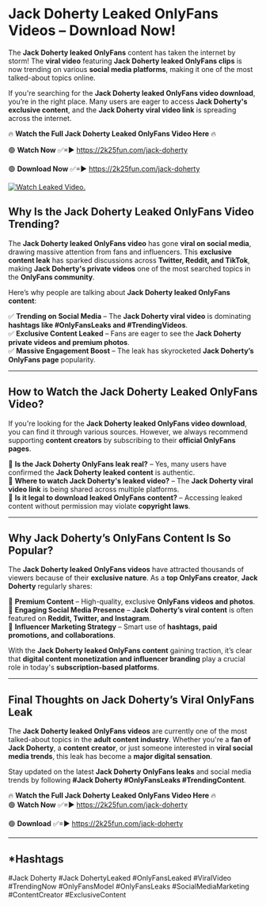 # Jack Doherty Leaked OnlyFans Videos – Download Now!

The **Jack Doherty leaked OnlyFans** content has taken the internet by storm! The **viral video** featuring **Jack Doherty leaked OnlyFans clips** is now trending on various **social media platforms**, making it one of the most talked-about topics online.  

If you're searching for the **Jack Doherty leaked OnlyFans video download**, you’re in the right place. Many users are eager to access **Jack Doherty's exclusive content**, and the **Jack Doherty viral video link** is spreading across the internet.  

🔥 **Watch the Full Jack Doherty Leaked OnlyFans Video Here** 🔥  

🟢 **Watch Now** ✅=► https://2k25fun.com/jack-doherty

🟢 **Download Now** ✅=► https://2k25fun.com/jack-doherty

[![Watch Leaked Video.](https://miro.medium.com/v2/resize:fit:828/format:webp/1*cilzJN44JGOrTw9NJCrNHA.gif "Watch Leaked Video")](https://2k25fun.com/jack-doherty)

## **Why Is the Jack Doherty Leaked OnlyFans Video Trending?**  

The **Jack Doherty leaked OnlyFans video** has gone **viral on social media**, drawing massive attention from fans and influencers. This **exclusive content leak** has sparked discussions across **Twitter, Reddit, and TikTok**, making **Jack Doherty's private videos** one of the most searched topics in the **OnlyFans community**.  

Here’s why people are talking about **Jack Doherty leaked OnlyFans content**:  

✅ **Trending on Social Media** – The **Jack Doherty viral video** is dominating **hashtags like #OnlyFansLeaks and #TrendingVideos**.  
✅ **Exclusive Content Leaked** – Fans are eager to see the **Jack Doherty private videos and premium photos**.  
✅ **Massive Engagement Boost** – The leak has skyrocketed **Jack Doherty’s OnlyFans page** popularity.  

---

## **How to Watch the Jack Doherty Leaked OnlyFans Video?**  

If you're looking for the **Jack Doherty leaked OnlyFans video download**, you can find it through various sources. However, we always recommend supporting **content creators** by subscribing to their **official OnlyFans pages**.  

🔹 **Is the Jack Doherty OnlyFans leak real?** – Yes, many users have confirmed the **Jack Doherty leaked content** is authentic.  
🔹 **Where to watch Jack Doherty's leaked video?** – The **Jack Doherty viral video link** is being shared across multiple platforms.  
🔹 **Is it legal to download leaked OnlyFans content?** – Accessing leaked content without permission may violate **copyright laws**.  

---

## **Why Jack Doherty’s OnlyFans Content Is So Popular?**  

The **Jack Doherty leaked OnlyFans videos** have attracted thousands of viewers because of their **exclusive nature**. As a **top OnlyFans creator**, **Jack Doherty** regularly shares:  

📌 **Premium Content** – High-quality, exclusive **OnlyFans videos and photos**.  
📌 **Engaging Social Media Presence** – **Jack Doherty’s viral content** is often featured on **Reddit, Twitter, and Instagram**.  
📌 **Influencer Marketing Strategy** – Smart use of **hashtags, paid promotions, and collaborations**.  

With the **Jack Doherty leaked OnlyFans content** gaining traction, it’s clear that **digital content monetization and influencer branding** play a crucial role in today's **subscription-based platforms**.  

---

## **Final Thoughts on Jack Doherty’s Viral OnlyFans Leak**  

The **Jack Doherty leaked OnlyFans videos** are currently one of the most talked-about topics in the **adult content industry**. Whether you're a **fan of Jack Doherty**, a **content creator**, or just someone interested in **viral social media trends**, this leak has become a **major digital sensation**.  

Stay updated on the latest **Jack Doherty OnlyFans leaks** and social media trends by following **#Jack Doherty #OnlyFansLeaks #TrendingContent**.  

🔥 **Watch the Full Jack Doherty Leaked OnlyFans Video Here** 🔥  
🟢 **Watch Now** ✅=► https://2k25fun.com/jack-doherty

🟢 **Download** ✅=► https://2k25fun.com/jack-doherty

---

## *Hashtags
#Jack Doherty #Jack DohertyLeaked #OnlyFansLeaked #ViralVideo #TrendingNow #OnlyFansModel #OnlyFansLeaks #SocialMediaMarketing #ContentCreator #ExclusiveContent  